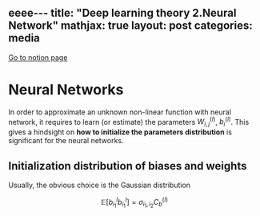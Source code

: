 eeee---
title:  "Deep learning theory 2.Neural Network"
mathjax: true
layout: post
categories: media
---

[Go to notion page](https://www.notion.so/Chapter2-Neural-Networks-b4af1c7431e84fa6b883729a58fdf6d4)


# Neural Networks 

In order to approximate an unknown non-linear function with neural network, it requires to learn (or estimate) the parameters $W^{(l)}_{i,j}$, $b^{(l)}_{i}$. This gives a hindsight on __how to initialize the parameters distribution__ is significant for the neural networks. 

## Initialization distribution of biases and weights

Usually, the obvious choice is the Gaussian distribution

$$\mathbb{E} [b^l_{i_{1}} b^l_{i_{1}}] = \sigma_{i_1, i_2} C_{b}^{(l)}$$
